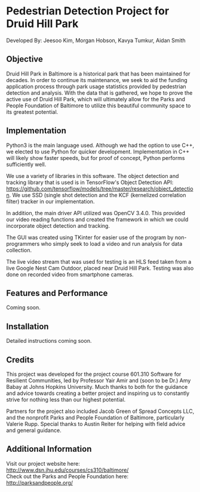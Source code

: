 # Pedestrian Detection Project for Druid Hill Park
Developed By: Jeesoo Kim, Morgan Hobson, Kavya Tumkur, Aidan Smith<br />

## Objective
Druid Hill Park in Baltimore is a historical park that has been maintained for decades. In order to continue its maintenance, we seek to aid the funding application process through park usage statistics provided by pedestrian detection and analysis. With the data that is gathered, we hope to prove the active use of Druid Hill Park, which will ultimately allow for the Parks and People Foundation of Baltimore to utilize this beautiful community space to its greatest potential. 

## Implementation
Python3 is the main language used. Although we had the option to use C++, we elected to use Python for quicker development. Implementation in C++ will likely show faster speeds, but for proof of concept, Python performs sufficiently well.

We use a variety of libraries in this software. The object detection and tracking library that is used is in TensorFlow's Object Detection API: https://github.com/tensorflow/models/tree/master/research/object_detection. We use SSD (single shot detection and the KCF (kernelized correlation filter) tracker in our implementation.

In addition, the main driver API utilized was OpenCV 3.4.0. This provided our video reading functions and created the framework in which we could incorporate object detection and tracking.

The GUI was created using TKinter for easier use of the program by non-programmers who simply seek to load a video and run analysis for data collection.

The live video stream that was used for testing is an HLS feed taken from a live Google Nest Cam Outdoor, placed near Druid Hill Park. Testing was also done on recorded video from smartphone cameras.

## Features and Performance
Coming soon.

## Installation
Detailed instructions coming soon.

## Credits
This project was developed for the project course 601.310 Software for Resilient Communities, led by Professor Yair Amir and (soon to be Dr.) Amy Babay at Johns Hopkins University. Much thanks to both for the guidance and advice towards creating a better project and inspiring us to constantly strive for nothing less than our highest potential. <br />

Partners for the project also included Jacob Green of Spread Concepts LLC, and the nonprofit Parks and People Foundation of Baltimore, particularly Valerie Rupp. Special thanks to Austin Reiter for helping with field advice and general guidance.

## Additional Information
Visit our project website here: http://www.dsn.jhu.edu/courses/cs310/baltimore/ <br />
Check out the Parks and People Foundation here: http://parksandpeople.org/
